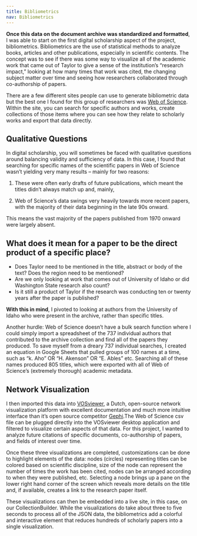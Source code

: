 ```yaml
---
title: Bibliometrics
nav: Bibliometrics
---
```


**Once this data on the document archive was standardized and formatted**, I was able to start on the first digital scholarship aspect of the project, bibliometrics. Bibliometrics are the use of statistical methods to analyze books, articles and other publications, especially in scientific contents. The concept was to see if there was some way to visualize all of the academic work that came out of Taylor to give a sense of the institution’s “research impact,” looking at how many times that work was cited, the changing subject matter over time and seeing how researchers collaborated through co-authorship of papers. 

There are a few different sites people can use to generate bibliometric data but the best one I found for this group of researchers was [Web of Science](https://www.webofscience.com/). Within the site, you can search for specific authors and works, create collections of those items where you can see how they relate to scholarly works and export that data directly.

## Qualitative Questions

In digital scholarship, you will sometimes be faced with qualitative questions around balancing validity and sufficiency of data. In this case, I found that searching for specific names of the scientific papers in Web of Science wasn’t yielding very many results – mainly for two reasons: 

1. These were often early drafts of future publications, which meant the titles didn’t always match up and, mainly, 

2. Web of Science’s data swings very heavily towards more recent papers, with the majority of their data beginning in the late 90s onward. 

This means the vast majority of the papers published from 1970 onward were largely absent.

## What does it mean for a paper to be the direct product of a specific place? 

- Does Taylor need to be mentioned in the title, abstract or body of the text? Does the region need to be mentioned? 
- Are we only looking at work that comes out of University of Idaho or did Washington State research also count? 
- Is it still a product of Taylor if the research was conducting ten or twenty years after the paper is published?


**With this in mind**, I pivoted to looking at authors from the University of Idaho who were present in the archive, rather than specific titles.

Another hurdle: Web of Science doesn’t have a bulk search function where I could simply import a spreadsheet of the 737 individual authors that contributed to the archive collection and find all of the papers they produced. To save myself from a dreary 737 individual searches, I created an equation in Google Sheets that pulled groups of 100 names at a time, such as “k. Aho” OR “H. Akenson” OR “E. Ables” etc. Searching all of these names produced 805 titles, which were exported with all of Web of Science’s (extremely thorough) academic metadata. 

## Network Visualization

I then imported this data into [VOSviewer](https://www.vosviewer.com/), a Dutch, open-source network visualization platform with excellent documentation and much more intuitive interface than it’s open source competitor [Gephi](https://gephi.org/).The Web of Science csv file can be plugged directly into the VOSviewer desktop application and filtered to visualize certain aspects of that data. For this project, I wanted to analyze future citations of specific documents, co-authorship of papers, and fields of interest over time. 

Once these three visualizations are completed, customizations can be done to highlight elements of the data: nodes (circles) representing titles can be colored based on scientific discipline, size of the node can represent the number of times the work has been cited, nodes can be arranged according to when they were published, etc. Selecting a node brings up a pane on the lower right hand corner of the screen which reveals more details on the title and, if available, creates a link to the research paper itself.

These visualizations can then be embedded into a live site, in this case, on our CollectionBuilder. While the visualizations do take about three to five seconds to process all of the JSON data, the bibliometrics add a colorful and interactive element  that reduces hundreds of scholarly papers into a single visualization.

